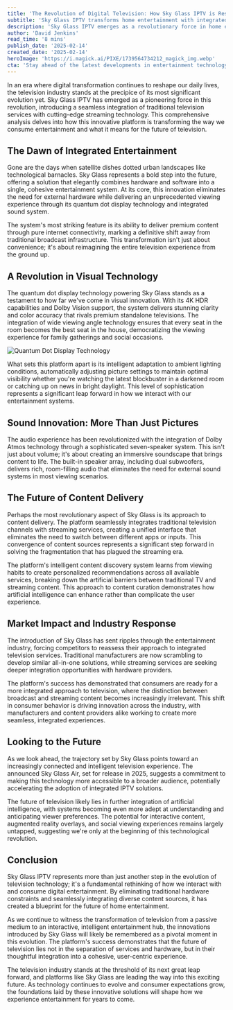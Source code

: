 ```yaml
---
title: 'The Revolution of Digital Television: How Sky Glass IPTV is Reshaping Home Entertainment'
subtitle: 'Sky Glass IPTV transforms home entertainment with integrated streaming and quantum display technology'
description: 'Sky Glass IPTV emerges as a revolutionary force in home entertainment, combining quantum dot display technology, Dolby Atmos sound, and seamless content integration. This comprehensive analysis explores how this innovative platform is transforming the television industry and setting new standards for the future of digital entertainment.'
author: 'David Jenkins'
read_time: '8 mins'
publish_date: '2025-02-14'
created_date: '2025-02-14'
heroImage: 'https://i.magick.ai/PIXE/1739564734212_magick_img.webp'
cta: 'Stay ahead of the latest developments in entertainment technology. Follow us on LinkedIn for exclusive insights into the future of digital television and home entertainment innovation.'
---
```


In an era where digital transformation continues to reshape our daily lives, the television industry stands at the precipice of its most significant evolution yet. Sky Glass IPTV has emerged as a pioneering force in this revolution, introducing a seamless integration of traditional television services with cutting-edge streaming technology. This comprehensive analysis delves into how this innovative platform is transforming the way we consume entertainment and what it means for the future of television.

## The Dawn of Integrated Entertainment

Gone are the days when satellite dishes dotted urban landscapes like technological barnacles. Sky Glass represents a bold step into the future, offering a solution that elegantly combines hardware and software into a single, cohesive entertainment system. At its core, this innovation eliminates the need for external hardware while delivering an unprecedented viewing experience through its quantum dot display technology and integrated sound system.

The system's most striking feature is its ability to deliver premium content through pure internet connectivity, marking a definitive shift away from traditional broadcast infrastructure. This transformation isn't just about convenience; it's about reimagining the entire television experience from the ground up.

## A Revolution in Visual Technology

The quantum dot display technology powering Sky Glass stands as a testament to how far we've come in visual innovation. With its 4K HDR capabilities and Dolby Vision support, the system delivers stunning clarity and color accuracy that rivals premium standalone televisions. The integration of wide viewing angle technology ensures that every seat in the room becomes the best seat in the house, democratizing the viewing experience for family gatherings and social occasions.

![Quantum Dot Display Technology](https://i.magick.ai/PIXE/1739564734213_magick_img.webp)

What sets this platform apart is its intelligent adaptation to ambient lighting conditions, automatically adjusting picture settings to maintain optimal visibility whether you're watching the latest blockbuster in a darkened room or catching up on news in bright daylight. This level of sophistication represents a significant leap forward in how we interact with our entertainment systems.

## Sound Innovation: More Than Just Pictures

The audio experience has been revolutionized with the integration of Dolby Atmos technology through a sophisticated seven-speaker system. This isn't just about volume; it's about creating an immersive soundscape that brings content to life. The built-in speaker array, including dual subwoofers, delivers rich, room-filling audio that eliminates the need for external sound systems in most viewing scenarios.

## The Future of Content Delivery

Perhaps the most revolutionary aspect of Sky Glass is its approach to content delivery. The platform seamlessly integrates traditional television channels with streaming services, creating a unified interface that eliminates the need to switch between different apps or inputs. This convergence of content sources represents a significant step forward in solving the fragmentation that has plagued the streaming era.

The platform's intelligent content discovery system learns from viewing habits to create personalized recommendations across all available services, breaking down the artificial barriers between traditional TV and streaming content. This approach to content curation demonstrates how artificial intelligence can enhance rather than complicate the user experience.

## Market Impact and Industry Response

The introduction of Sky Glass has sent ripples through the entertainment industry, forcing competitors to reassess their approach to integrated television services. Traditional manufacturers are now scrambling to develop similar all-in-one solutions, while streaming services are seeking deeper integration opportunities with hardware providers.

The platform's success has demonstrated that consumers are ready for a more integrated approach to television, where the distinction between broadcast and streaming content becomes increasingly irrelevant. This shift in consumer behavior is driving innovation across the industry, with manufacturers and content providers alike working to create more seamless, integrated experiences.

## Looking to the Future

As we look ahead, the trajectory set by Sky Glass points toward an increasingly connected and intelligent television experience. The announced Sky Glass Air, set for release in 2025, suggests a commitment to making this technology more accessible to a broader audience, potentially accelerating the adoption of integrated IPTV solutions.

The future of television likely lies in further integration of artificial intelligence, with systems becoming even more adept at understanding and anticipating viewer preferences. The potential for interactive content, augmented reality overlays, and social viewing experiences remains largely untapped, suggesting we're only at the beginning of this technological revolution.

## Conclusion

Sky Glass IPTV represents more than just another step in the evolution of television technology; it's a fundamental rethinking of how we interact with and consume digital entertainment. By eliminating traditional hardware constraints and seamlessly integrating diverse content sources, it has created a blueprint for the future of home entertainment.

As we continue to witness the transformation of television from a passive medium to an interactive, intelligent entertainment hub, the innovations introduced by Sky Glass will likely be remembered as a pivotal moment in this evolution. The platform's success demonstrates that the future of television lies not in the separation of services and hardware, but in their thoughtful integration into a cohesive, user-centric experience.

The television industry stands at the threshold of its next great leap forward, and platforms like Sky Glass are leading the way into this exciting future. As technology continues to evolve and consumer expectations grow, the foundations laid by these innovative solutions will shape how we experience entertainment for years to come.